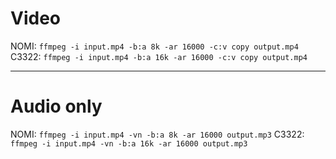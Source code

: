 # Video

NOMI: `ffmpeg -i input.mp4 -b:a 8k -ar 16000 -c:v copy output.mp4`
C3322: `ffmpeg -i input.mp4 -b:a 16k -ar 16000 -c:v copy output.mp4`

---

# Audio only

NOMI: `ffmpeg -i input.mp4 -vn -b:a 8k -ar 16000 output.mp3`
C3322: `ffmpeg -i input.mp4 -vn -b:a 16k -ar 16000 output.mp3`
